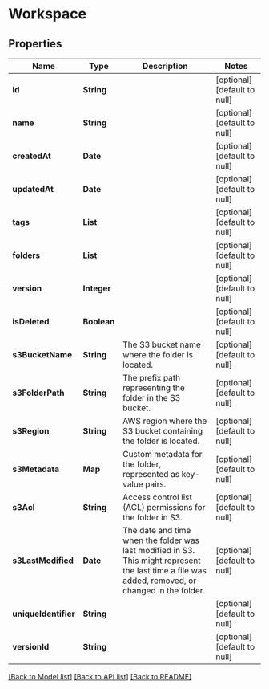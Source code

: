 # Workspace
## Properties

| Name | Type | Description | Notes |
|------------ | ------------- | ------------- | -------------|
| **id** | **String** |  | [optional] [default to null] |
| **name** | **String** |  | [optional] [default to null] |
| **createdAt** | **Date** |  | [optional] [default to null] |
| **updatedAt** | **Date** |  | [optional] [default to null] |
| **tags** | **List** |  | [optional] [default to null] |
| **folders** | [**List**](FolderMetadata.md) |  | [optional] [default to null] |
| **version** | **Integer** |  | [optional] [default to null] |
| **isDeleted** | **Boolean** |  | [optional] [default to null] |
| **s3BucketName** | **String** | The S3 bucket name where the folder is located. | [optional] [default to null] |
| **s3FolderPath** | **String** | The prefix path representing the folder in the S3 bucket. | [optional] [default to null] |
| **s3Region** | **String** | AWS region where the S3 bucket containing the folder is located. | [optional] [default to null] |
| **s3Metadata** | **Map** | Custom metadata for the folder, represented as key-value pairs. | [optional] [default to null] |
| **s3Acl** | **String** | Access control list (ACL) permissions for the folder in S3. | [optional] [default to null] |
| **s3LastModified** | **Date** | The date and time when the folder was last modified in S3. This might represent the last time a file was added, removed, or changed in the folder. | [optional] [default to null] |
| **uniqueIdentifier** | **String** |  | [optional] [default to null] |
| **versionId** | **String** |  | [optional] [default to null] |

[[Back to Model list]](../README.md#documentation-for-models) [[Back to API list]](../README.md#documentation-for-api-endpoints) [[Back to README]](../README.md)

